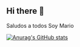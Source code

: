 ## Hi there 👋
Saludos a todos Soy Mario

[![Anurag's GitHub stats](https://github-readme-stats.vercel.app/api?username=MarioPhantom10)](https://github.com/MarioPhantom10/github-readme-stats)
<!--
**MarioPhantom10/MarioPhantom10** is a ✨ _special_ ✨ repository because its `README.md` (this file) appears on your GitHub profile.

Here are some ideas to get you started:

- 🔭 I’m currently working on ...
- 🌱 I’m currently learning ...
- 👯 I’m looking to collaborate on ...
- 🤔 I’m looking for help with ...
- 💬 Ask me about ...
- 📫 How to reach me: ...
- 😄 Pronouns: ...
- ⚡ Fun fact: ...
-->
